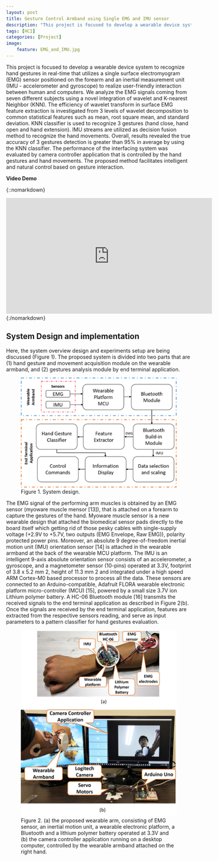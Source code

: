 ```yaml
---
layout: post
title: Gesture Control Armband using Single EMG and IMU sensor
description: "This project is focused to develop a wearable device system to recognize hand gestures in real-time that utilizes a single surface electromyogram (EMG) sensor positioned on the forearm and an inertial measurement unit (IMU - accelerometer and gyroscope) to realize user-friendly interation between human and computers."
tags: [HCI]
categories: [Project]
image:
    feature: EMG_and_IMU.jpg
---
```

This project is focused to develop a wearable device system to recognize hand gestures in real-time that utilizes a single surface electromyogram (EMG) sensor positioned on the forearm and an inertial measurement unit (IMU - accelerometer and gyroscope) to realize user-friendly interaction between human and computers. We analyze the EMG signals coming from seven different subjects using a novel integration of wavelet and K-nearest Neighbor (KNN). The efficiency of wavelet transform in surface EMG feature extraction is investigated from 3 levels of wavelet decomposition to common statistical features such as mean, root square mean, and standard deviation. KNN classifier is used to recognize 3 gestures (hand close, hand open and hand extension). IMU streams are utilized as decision fusion method to recognize the hand movements. Overall, results revealed the true accuracy of 3 gestures detection is greater than 95% in average by using the KNN classifier. The performance of the interfacing system was evaluated by camera controller application that is controlled by the hand gestures and hand movements. The proposed method facilitates intelligent and natural control based on gesture interaction.

**Video Demo**


{::nomarkdown}
<iframe width="560" height="315" src="https://www.youtube.com/embed/PC6AopXy3LM" frameborder="0" allowfullscreen></iframe>
{:/nomarkdown}

<!-- more -->

## System Design and implementation
Here, the system overview design and experiments setup are being discussed (Figure 1). The proposed system is divided into two parts that are (1) hand gesture and movement acquisition module on the wearable armband, and (2) gestures analysis module by end terminal application.
<figure>
	<img src="/images/EMG_IMU_Project/fig1.png" alt="">
    <figcaption><a title="Figure 1. System design"> Figure 1. System design.</a></figcaption>
</figure>

The EMG signal of the performing arm muscles is obtained by an EMG sensor (myoware muscle mensor [13]), that is attached on a forearm to capture the gestures of the hand. Myoware muscle sensor is a new wearable design that attached the biomedical sensor pads directly to the board itself which getting rid of those pesky cables with single-supply voltage (+2.9V to +5.7V, two outputs (EMG Envelope, Raw EMG)), polarity protected power pins. Moreover, an absolute 9 degree-of-freedom inertial motion unit (IMU) orientation sensor [14] is attached in the wearable armband at the back of the wearable MCU platform. The IMU is an intelligent 9-axis absolute orientation sensor consists of an accelerometer, a gyroscope, and a magnetometer sensor (10-pins) operated at 3.3V, footprint of 3.8 x 5.2 mm 2, height of 11.3 mm 2 and integrated under a high speed ARM Cortex-M0 based processor to process all the data. These sensors are connected to an Arduino-compatible, Adafruit FLORA wearable electronic platform micro-controller (MCU) [15], powered by a small size 3.7V ion Lithium polymer battery. A HC-06 Bluetooth module [16] transmits the received signals to the end terminal application as described in Figure 2(b). Once the signals are received by the end terminal application, features are extracted from the respective sensors reading, and serve as input parameters to a pattern classifier for hand gestures evaluation.

<figure>
	<img src="/images/EMG_IMU_Project/wearable_system.jpg" alt="">
    <figcaption><a title="Figure 2. (a) the proposed wearable arm, consisting of EMG sensor, an inertial motion unit, a wearable electronic platform, a Bluetooth and a lithium polymer battery operated at 3.3V and (b) the camera controller application running on a desktop computer, controlled by the wearable armband attached on the right hand."> Figure 2. (a) the proposed wearable arm, consisting of EMG sensor, an inertial motion unit, a wearable electronic platform, a Bluetooth and a lithium polymer battery operated at 3.3V and (b) the camera controller application running on a desktop computer, controlled by the wearable armband attached on the right hand.</a></figcaption>
</figure>
